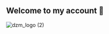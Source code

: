 ## Welcome to my account 👋

![dzm_logo (2)](https://github.com/user-attachments/assets/ebec2e7b-2664-4901-a6fb-5f2138ca9d1a)
